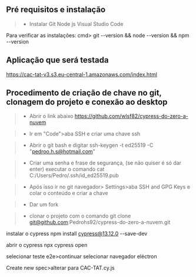 ## Pré requisitos e instalação

> - Instalar Git
	Node js	
	Visual Studio Code

Para verificar as instalações: cmd> git --version && node --version && npm --version

## Aplicação que será testada
https://cac-tat-v3.s3.eu-central-1.amazonaws.com/index.html

## Procedimento de criação de chave no git, clonagem do projeto e conexão ao desktop

> - Abrir o link abaixo
https://github.com/wlsf82/cypress-do-zero-a-nuvem

> - Ir em "Code">aba SSH e criar uma chave ssh

> - Abrir o git bash e digitar
ssh-keygen -t ed25519 -C "pedroo.h.s@hotmail.com"

> - Criar uma senha e frase de segurança, (se não quiser é só dar enter)
executar o comando cat C:/Users/Pedro/.ssh/id_ed25519.pub

> - Após isso ir no git navegador> Settings>aba SSH and GPG Keys
e colar o conteúdo e criar a chave

> - Dar um fork

> - clonar o projeto com o comando 
git clone git@github.com:Pedrohs92/cypress-do-zero-a-nuvem.git

instalar o cypress
npm install cypress@13.12.0 --save-dev

abrir o cypress
npx cypress open

selecionar teste e2e>continuar
selecionar navegador eléctron

Create new spec>alterar para CAC-TAT.cy.js